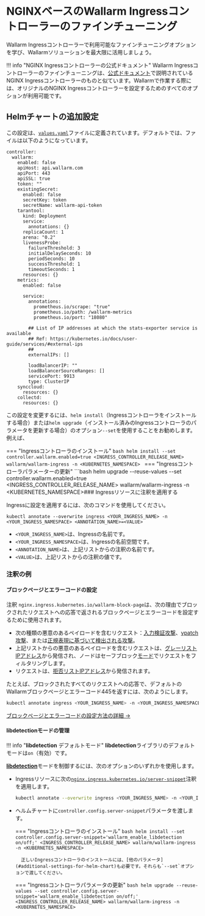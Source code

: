 [link-helm-chart-details]: https://github.com/wallarm/ingress-chart#configuration

# NGINXベースのWallarm Ingressコントローラーのファインチューニング

Wallarm Ingressコントローラーで利用可能なファインチューニングオプションを学び、Wallarmソリューションを最大限に活用しましょう。

!!! info "NGINX Ingressコントローラーの公式ドキュメント"
    Wallarm Ingressコントローラーのファインチューニングは、[公式ドキュメント](https://kubernetes.github.io/ingress-nginx/user-guide/nginx-configuration/)で説明されているNGINX Ingressコントローラーのものと似ています。Wallarmで作業する際には、オリジナルのNGINX Ingressコントローラーを設定するためのすべてのオプションが利用可能です。

## Helmチャートの追加設定

この設定は、[`values.yaml`](https://github.com/wallarm/ingress-chart/blob/master/wallarm-ingress/values.yaml)ファイルに定義されています。デフォルトでは、ファイルは以下のようになっています。

```
controller:
  wallarm:
    enabled: false
    apiHost: api.wallarm.com
    apiPort: 443
    apiSSL: true
    token: ""
    existingSecret:
      enabled: false
      secretKey: token
      secretName: wallarm-api-token
    tarantool:
      kind: Deployment
      service:
        annotations: {}
      replicaCount: 1
      arena: "0.2"
      livenessProbe:
        failureThreshold: 3
        initialDelaySeconds: 10
        periodSeconds: 10
        successThreshold: 1
        timeoutSeconds: 1
      resources: {}
    metrics:
      enabled: false

      service:
        annotations:
          prometheus.io/scrape: "true"
          prometheus.io/path: /wallarm-metrics
          prometheus.io/port: "18080"

        ## List of IP addresses at which the stats-exporter service is available
        ## Ref: https://kubernetes.io/docs/user-guide/services/#external-ips
        ##
        externalIPs: []

        loadBalancerIP: ""
        loadBalancerSourceRanges: []
        servicePort: 9913
        type: ClusterIP
    synccloud:
      resources: {}
    collectd:
      resources: {}
```

この設定を変更するには、`helm install`（Ingressコントローラをインストールする場合）または`helm upgrade`（インストール済みのIngressコントローラのパラメータを更新する場合）のオプション`--set`を使用することをお勧めします。例えば、

=== "Ingressコントローラのインストール"
    ```bash
    helm install --set controller.wallarm.enabled=true <INGRESS_CONTROLLER_RELEASE_NAME> wallarm/wallarm-ingress -n <KUBERNETES_NAMESPACE>
    ```
=== "Ingressコントローラパラメーターの更新"
    ```bash
    helm upgrade --reuse-values --set controller.wallarm.enabled=true <INGRESS_CONTROLLER_RELEASE_NAME> wallarm/wallarm-ingress -n <KUBERNETES_NAMESPACE>### Ingressリソースに注釈を適用する

Ingressに設定を適用するには、次のコマンドを使用してください。

```
kubectl annotate --overwrite ingress <YOUR_INGRESS_NAME> -n <YOUR_INGRESS_NAMESPACE> <ANNOTATION_NAME>=<VALUE>
```

* `<YOUR_INGRESS_NAME>`は、Ingressの名前です。
* `<YOUR_INGRESS_NAMESPACE>`は、Ingressの名前空間です。
* `<ANNOTATION_NAME>`は、上記リストからの注釈の名前です。
* `<VALUE>`は、上記リストからの注釈の値です。

### 注釈の例

#### ブロックページとエラーコードの設定

注釈 `nginx.ingress.kubernetes.io/wallarm-block-page`は、次の理由でブロックされたリクエストへの応答で返されるブロックページとエラーコードを設定するために使用されます。

* 次の種類の悪意のあるペイロードを含むリクエスト：[入力検証攻撃](../about-wallarm/protecting-against-attacks.ja.md#input-validation-attacks)、[vpatch攻撃](../user-guides/rules/vpatch-rule.ja.md)、または[正規表現に基づいて検出される攻撃](../user-guides/rules/regex-rule.ja.md)。
* 上記リストからの悪意のあるペイロードを含むリクエストは、[グレーリストIPアドレス](../user-guides/ip-lists/graylist.ja.md)から発信され、ノードはセーフブロック[モード](configure-wallarm-mode.ja.md)でリクエストをフィルタリングします。
* リクエストは、[拒否リストIPアドレス](../user-guides/ip-lists/denylist.ja.md)から発信されます。

たとえば、ブロックされたすべてのリクエストへの応答で、デフォルトのWallarmブロックページとエラーコード445を返すには、次のようにします。

``` bash
kubectl annotate ingress <YOUR_INGRESS_NAME> -n <YOUR_INGRESS_NAMESPACE> nginx.ingress.kubernetes.io/wallarm-block-page="&/usr/share/nginx/html/wallarm_blocked.html response_code=445 type=attack,acl_ip,acl_source"
```

[ブロックページとエラーコードの設定方法の詳細 →](configuration-guides/configure-block-page-and-code.ja.md)

#### libdetectionモードの管理

!!! info "**libdetection** デフォルトモード"
    **libdetection**ライブラリのデフォルトモードは`on`（有効）です。

[**libdetection**](../about-wallarm/protecting-against-attacks.ja.md#library-libdetection)モードを制御するには、次のオプションのいずれかを使用します。

* Ingressリソースに次の[`nginx.ingress.kubernetes.io/server-snippet`](https://kubernetes.github.io/ingress-nginx/user-guide/nginx-configuration/annotations/#server-snippet)注釈を適用します。

    ```bash
    kubectl annotate --overwrite ingress <YOUR_INGRESS_NAME> -n <YOUR_INGRESS_NAMESPACE> nginx.ingress.kubernetes.io/server-snippet="wallarm_enable_libdetection on/off;"
    ```
* ヘルムチャートに`controller.config.server-snippet`パラメータを渡します。

    === "Ingressコントローラのインストール"
        ```bash
        helm install --set controller.config.server-snippet='wallarm_enable_libdetection on/off;' <INGRESS_CONTROLLER_RELEASE_NAME> wallarm/wallarm-ingress -n <KUBERNETES_NAMESPACE>
        ```

        正しいIngressコントローラのインストールには、[他のパラメータ](#additional-settings-for-helm-chart)も必要です。それらも`--set`オプションで渡してください。
    === "Ingressコントローラパラメータの更新"
        ```bash
        helm upgrade --reuse-values --set controller.config.server-snippet='wallarm_enable_libdetection on/off;' <INGRESS_CONTROLLER_RELEASE_NAME> wallarm/wallarm-ingress -n <KUBERNETES_NAMESPACE>
        ```